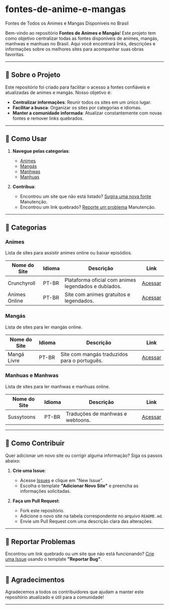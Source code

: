 # fontes-de-anime-e-mangas
Fontes de Todos os Animes e Mangas Disponíveis no Brasil

Bem-vindo ao repositório **Fontes de Animes e Mangás**! Este projeto tem como objetivo centralizar todas as fontes disponíveis de animes, mangás, manhwas e manhuas no Brasil. Aqui você encontrará links, descrições e informações sobre os melhores sites para acompanhar suas obras favoritas.

---

## 📌 Sobre o Projeto

Este repositório foi criado para facilitar o acesso a fontes confiáveis e atualizadas de animes e mangás. Nosso objetivo é:

- **Centralizar informações**: Reunir todos os sites em um único lugar.
- **Facilitar a busca**: Organizar os sites por categorias e idiomas.
- **Manter a comunidade informada**: Atualizar constantemente com novas fontes e remover links quebrados.

---

## 🚀 Como Usar

1. **Navegue pelas categorias**:
   - [Animes](#animes)
   - [Mangás](#mangás)
   - [Manhwas](#manhwas)
   - [Manhuas](#manhuas)

2. **Contribua**:
   - Encontrou um site que não está listado? [Sugira uma nova fonte](#como-contribuir) Manutenção.
   - Encontrou um link quebrado? [Reporte um problema](#reportar-problemas) Manutenção.

---

## 📂 Categorias

### Animes

Lista de sites para assistir animes online ou baixar episódios.

| Nome do Site | Idioma | Descrição | Link |
|--------------|--------|-----------|------|
| Crunchyroll  | PT-BR  | Plataforma oficial com animes legendados e dublados. | [Acessar](https://www.crunchyroll.com) |
| Animes Online | PT-BR  | Site com animes gratuitos e legendados. | [Acessar](https://animesonline.cc) |

### Mangás

Lista de sites para ler mangás online.

| Nome do Site | Idioma | Descrição | Link |
|--------------|--------|-----------|------|
| Mangá Livre  | PT-BR  | Site com mangás traduzidos para o português. | [Acessar](https://mangalivre.net) |

### Manhuas e Manhwas
Lista de sites para ler manhwas e manhuas online.

| Nome do Site | Idioma | Descrição | Link |
|--------------|--------|-----------|------|
| Sussytoons  | PT-BR     | Traduções de manhwas e webtoons. | [Acessar](Sussytoons.wtf) |

---

## 🤝 Como Contribuir

Quer adicionar um novo site ou corrigir alguma informação? Siga os passos abaixo:

1. **Crie uma Issue**:
   - Acesse [Issues](https://github.com/deividgabrielpeira/fontes-de-anime-e-mangas/issues) e clique em "New Issue".
   - Escolha o template **"Adicionar Novo Site"** e preencha as informações solicitadas.

2. **Faça um Pull Request**:
   - Fork este repositório.
   - Adicione o novo site na tabela correspondente no arquivo `README.md`.
   - Envie um Pull Request com uma descrição clara das alterações.

---

## 🐛 Reportar Problemas

Encontrou um link quebrado ou um site que não está funcionando? [Crie uma Issue](https://github.com/deividgabrielpeira/fontes-de-anime-e-mangas/issues) usando o template **"Reportar Bug"**.

---

## 🙌 Agradecimentos

Agradecemos a todos os contribuidores que ajudam a manter este repositório atualizado e útil para a comunidade!

---